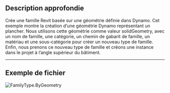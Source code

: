 ## Description approfondie
Crée une famille Revit basée sur une géométrie définie dans Dynamo.
Cet exemple montre la création d’une géométrie Dynamo représentant un plancher.  Nous utilisons cette géométrie comme valeur solidGeometry, avec un nom de famille, une catégorie, un chemin de gabarit de famille, un matériau et une sous-catégorie pour créer un nouveau type de famille.  Enfin, nous prenons ce nouveau type de famille et créons une instance dans le projet à l’angle supérieur du bâtiment.

___
## Exemple de fichier

![FamilyType.ByGeometry](./Revit.Elements.FamilyType.ByGeometry_img.jpg)
